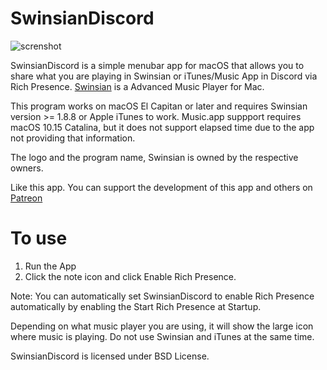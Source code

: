 # SwinsianDiscord
![screnshot](https://malupdaterosx.moe/wp-content/uploads/2019/05/SwinsianDiscord.png)

SwinsianDiscord is a simple menubar app for macOS that allows you to share what you are playing in Swinsian or iTunes/Music App in Discord via Rich Presence. [Swinsian](https://swinsian.com) is a Advanced Music Player for Mac.

This program works on macOS El Capitan or later and requires Swinsian version >= 1.8.8 or Apple iTunes to work. Music.app suppport requires macOS 10.15 Catalina, but it does not support elapsed time due to the app not providing that information.

The logo and the program name, Swinsian is owned by the respective owners.

Like this app. You can support the development of this app and others on [Patreon](https://www.patreon.com/malupdaterosx)

# To use
1. Run the App
2. Click the note icon and click Enable Rich Presence.

Note: You can automatically set SwinsianDiscord to enable Rich Presence automatically by enabling the Start Rich Presence at Startup.

Depending on what music player you are using, it will show the large icon where music is playing. Do not use Swinsian and iTunes at the same time.

SwinsianDiscord is licensed under BSD License.
